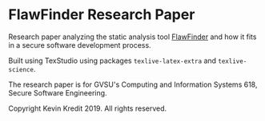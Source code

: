 
# FlawFinder Research Paper

Research paper analyzing the static analysis tool [FlawFinder](https://dwheeler.com/flawfinder/)
and how it fits in a secure software development process.

Built using TexStudio using packages `texlive-latex-extra` and `texlive-science`.

The research paper is for GVSU's Computing and Information Systems 618, Secure Software Engineering.

Copyright Kevin Kredit 2019. All rights reserved.

